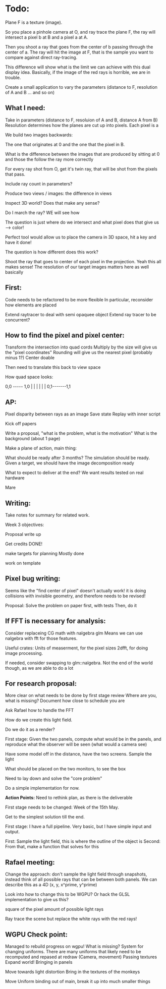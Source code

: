 # Todo:

Plane F is a texture (image).

So you place a pinhole camera at O, and ray trace the plane F, the ray
will intersect a pixel b at B and a pixel a at A.

Then you shoot a ray that goes from the center of b passing through the
center of a. The ray will hit the image at F, that is the sample you
want to compare against direct ray-tracing.

This difference will show what is the limit we can achieve with this
dual display idea. Basically, if the image of the red rays is horrible,
we are in trouble.

Create a small application to vary the parameters (distance to F,
resolution of A and B ... and so on)

## What I need:

Take in parameters (distance to F, resoluion of A and B, distance A from B)
Resolution determines how the planes are cut up into pixels.
Each pixel is a 

We build two images backwards:

The one that originates at 0 and the one that the pixel in B.


What is the difference between the images that are produced by sitting at 0 and
those the follow the ray more correctly



For every ray shot from O, get it's twin ray, that will be shot from the pixels
that pass.


Include ray count in parameters?

Produce two views / images: the difference in views

Inspect 3D world? Does that make any sense?

Do I march the ray? WE will see how 

The question is just where do we intersect and what pixel does that give us -->
color!


Perfect tool would allow us to place the camera in 3D space, hit a key and have
it done!

The question is how different does this work?


Shoot the ray that goes to center of each pixel in the projection.
Yeah this all makes sense!
The resolution of our target images matters here as well basically


## First:
Code needs to be refactored to be more flexible
In particular, reconsider how elements are placed

Extend raytracer to deal with semi opaquee object
Extend ray tracer to be concurrent?




## How to find the pixel and pixel center:
Transform the intersection into quad cords
Multiply by the size will give us the "pixel coordinates"
Rounding will give us the nearest pixel (probably minus 1?)
Center doable

Then need to translate this back to view space


How quad space looks:

0,0 ----- 1,0
 |         |
 |         |
 |         |
0,1-------1,1     


## AP:

Pixel disparity between rays as an image
Save state
Replay with inner script

Kick off papers

Write a proposal, "what is the problem, what is the motivation"
What is the background (about 1 page)

Make a plane of action, main thing: 

What should be ready after 3 months?
The simulation should be ready. Given a target, we should have the image
decomposition ready

What to expect to deliver at the end?
We want results tested on real hardware


Mare

## Writing:
Take notes for summary for related work. 

Week 3 objectives:

Proposal write up

Get credits DONE!

make targets for planning Mostly done



work on template 


## Pixel bug writing:
Seems like the "find center of pixel" doesn't actually work!
it is doing collisions with invisible geometry, and therefore needs to be
revised!

Proposal:
Solve the problem on paper first, with tests
Then, do it 





## If FFT is necessary for analysis:
Consider replaceing CG math with nalgebra glm 
Means we can use nalgebra with fft for those features.


Useful crates:
Units of measerment, for the pixel sizes 
2dfft, for doing image processing. 

If needed, consider swapping to glm::nalgebra.
Not the end of the world though, as we are able to do a lot 





## For research proposal:
More clear on what needs to be done by first stage review
Where are you, what is missing?
Document how close to schedule you are


Ask Rafael how to handle the FFT

How do we create this light field.

Do we do it as a render?


First stage:
Given the two panels, compute what would be in the panels, and reproduce what
the observer will be seen (what would a camera see)

Have some model off in the distance, have the two screens. 
Sample the light 

What should be placed on the two monitors, to see the box

Need to lay down and solve the "core problem"

Do a simple implementation for now.

**Action Points:**
Need to rethink plan, as there is the deliverable


First stage needs to be changed:
Week of the 15th May. 

Get to the simplest solution till the end. 

First stage:
I have a full pipeline. Very basic, but I have simple input and output.

First: Sample the light field, this is where the outline of the object is
Second: From that, make a function that solves for this

## Rafael meeting:

Change the approach: don't sample the light field through snapshots, instead
think of all possible rays that can be between both panels.
We can describe this as a 4D (x, y, x^prime, y^prime)

Look into how to change this to be WGPU? 
Or hack the GLSL implementation to give us this?

square of the pixel amount of possible light rays


Ray trace the scene but replace the white rays with the red rays!

## WGPU Check point:
Managed to rebuild progress on wgpu!
What is missing? 
System for changing uniforms. There are many uniforms that likely need to be recomputed and repased at redraw (Camera, movement)
Passing textures
Expand world!
Bringing in panels 

Move towards light distortion
Bring in the textures of the monkeys




Move Uniform binding out of main, break it up into much smaller things
